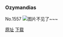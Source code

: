 ### Ozymandias
No.1557
![图片不见了~~~](https://imgs.xkcd.com/comics/ozymandias.png)

[原址](https://xkcd.com//1557) [下载](https://imgs.xkcd.com/comics/ozymandias.png)

